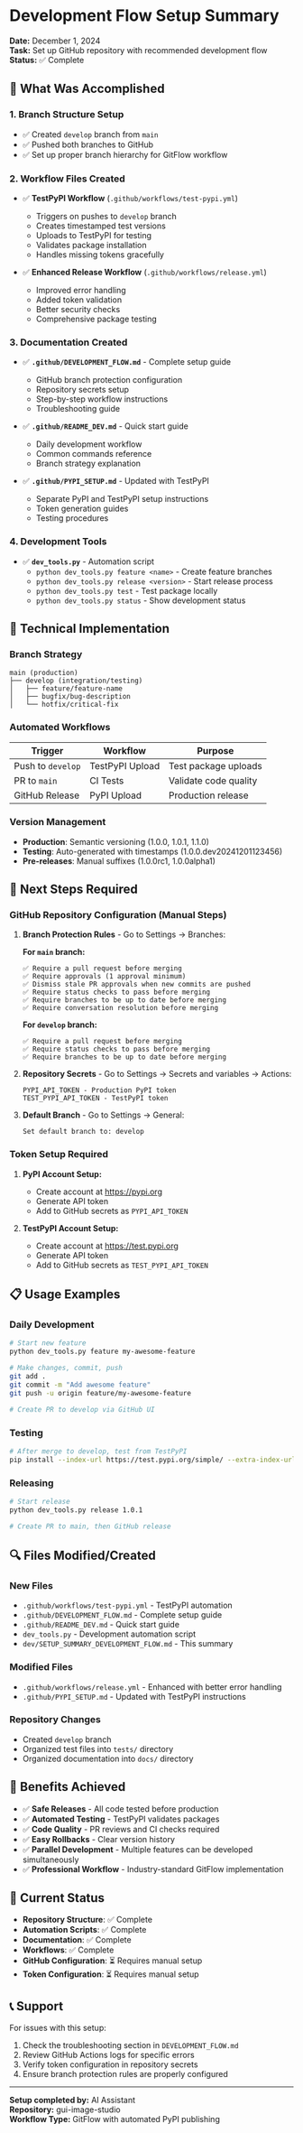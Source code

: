 # Development Flow Setup Summary

**Date:** December 1, 2024  
**Task:** Set up GitHub repository with recommended development flow  
**Status:** ✅ Complete

## 🎯 What Was Accomplished

### 1. Branch Structure Setup
- ✅ Created `develop` branch from `main`
- ✅ Pushed both branches to GitHub
- ✅ Set up proper branch hierarchy for GitFlow workflow

### 2. Workflow Files Created
- ✅ **TestPyPI Workflow** (`.github/workflows/test-pypi.yml`)
  - Triggers on pushes to `develop` branch
  - Creates timestamped test versions
  - Uploads to TestPyPI for testing
  - Validates package installation
  - Handles missing tokens gracefully

- ✅ **Enhanced Release Workflow** (`.github/workflows/release.yml`)
  - Improved error handling
  - Added token validation
  - Better security checks
  - Comprehensive package testing

### 3. Documentation Created
- ✅ **`.github/DEVELOPMENT_FLOW.md`** - Complete setup guide
  - GitHub branch protection configuration
  - Repository secrets setup
  - Step-by-step workflow instructions
  - Troubleshooting guide

- ✅ **`.github/README_DEV.md`** - Quick start guide
  - Daily development workflow
  - Common commands reference
  - Branch strategy explanation

- ✅ **`.github/PYPI_SETUP.md`** - Updated with TestPyPI
  - Separate PyPI and TestPyPI setup instructions
  - Token generation guides
  - Testing procedures

### 4. Development Tools
- ✅ **`dev_tools.py`** - Automation script
  - `python dev_tools.py feature <name>` - Create feature branches
  - `python dev_tools.py release <version>` - Start release process
  - `python dev_tools.py test` - Test package locally
  - `python dev_tools.py status` - Show development status

## 🔧 Technical Implementation

### Branch Strategy
```
main (production)
├── develop (integration/testing)
│   ├── feature/feature-name
│   ├── bugfix/bug-description
│   └── hotfix/critical-fix
```

### Automated Workflows
| Trigger | Workflow | Purpose |
|---------|----------|---------|
| Push to `develop` | TestPyPI Upload | Test package uploads |
| PR to `main` | CI Tests | Validate code quality |
| GitHub Release | PyPI Upload | Production release |

### Version Management
- **Production**: Semantic versioning (1.0.0, 1.0.1, 1.1.0)
- **Testing**: Auto-generated with timestamps (1.0.0.dev20241201123456)
- **Pre-releases**: Manual suffixes (1.0.0rc1, 1.0.0alpha1)

## 🚀 Next Steps Required

### GitHub Repository Configuration (Manual Steps)

1. **Branch Protection Rules** - Go to Settings → Branches:
   
   **For `main` branch:**
   ```
   ✅ Require a pull request before merging
   ✅ Require approvals (1 approval minimum)
   ✅ Dismiss stale PR approvals when new commits are pushed
   ✅ Require status checks to pass before merging
   ✅ Require branches to be up to date before merging
   ✅ Require conversation resolution before merging
   ```

   **For `develop` branch:**
   ```
   ✅ Require a pull request before merging
   ✅ Require status checks to pass before merging
   ✅ Require branches to be up to date before merging
   ```

2. **Repository Secrets** - Go to Settings → Secrets and variables → Actions:
   ```
   PYPI_API_TOKEN - Production PyPI token
   TEST_PYPI_API_TOKEN - TestPyPI token
   ```

3. **Default Branch** - Go to Settings → General:
   ```
   Set default branch to: develop
   ```

### Token Setup Required

1. **PyPI Account Setup:**
   - Create account at https://pypi.org
   - Generate API token
   - Add to GitHub secrets as `PYPI_API_TOKEN`

2. **TestPyPI Account Setup:**
   - Create account at https://test.pypi.org
   - Generate API token
   - Add to GitHub secrets as `TEST_PYPI_API_TOKEN`

## 📋 Usage Examples

### Daily Development
```bash
# Start new feature
python dev_tools.py feature my-awesome-feature

# Make changes, commit, push
git add .
git commit -m "Add awesome feature"
git push -u origin feature/my-awesome-feature

# Create PR to develop via GitHub UI
```

### Testing
```bash
# After merge to develop, test from TestPyPI
pip install --index-url https://test.pypi.org/simple/ --extra-index-url https://pypi.org/simple/ gui-image-studio==1.0.0.dev20241201123456
```

### Releasing
```bash
# Start release
python dev_tools.py release 1.0.1

# Create PR to main, then GitHub release
```

## 🔍 Files Modified/Created

### New Files
- `.github/workflows/test-pypi.yml` - TestPyPI automation
- `.github/DEVELOPMENT_FLOW.md` - Complete setup guide
- `.github/README_DEV.md` - Quick start guide
- `dev_tools.py` - Development automation script
- `dev/SETUP_SUMMARY_DEVELOPMENT_FLOW.md` - This summary

### Modified Files
- `.github/workflows/release.yml` - Enhanced with better error handling
- `.github/PYPI_SETUP.md` - Updated with TestPyPI instructions

### Repository Changes
- Created `develop` branch
- Organized test files into `tests/` directory
- Organized documentation into `docs/` directory

## 🎉 Benefits Achieved

- ✅ **Safe Releases** - All code tested before production
- ✅ **Automated Testing** - TestPyPI validates packages
- ✅ **Code Quality** - PR reviews and CI checks required
- ✅ **Easy Rollbacks** - Clear version history
- ✅ **Parallel Development** - Multiple features can be developed simultaneously
- ✅ **Professional Workflow** - Industry-standard GitFlow implementation

## 🔧 Current Status

- **Repository Structure**: ✅ Complete
- **Automation Scripts**: ✅ Complete
- **Documentation**: ✅ Complete
- **Workflows**: ✅ Complete
- **GitHub Configuration**: ⏳ Requires manual setup
- **Token Configuration**: ⏳ Requires manual setup

## 📞 Support

For issues with this setup:
1. Check the troubleshooting section in `DEVELOPMENT_FLOW.md`
2. Review GitHub Actions logs for specific errors
3. Verify token configuration in repository secrets
4. Ensure branch protection rules are properly configured

---

**Setup completed by:** AI Assistant  
**Repository:** gui-image-studio  
**Workflow Type:** GitFlow with automated PyPI publishing